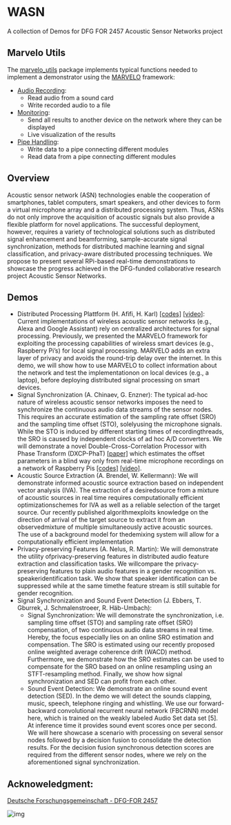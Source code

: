 # WASN
A collection of Demos for DFG FOR 2457 Acoustic Sensor Networks project

## Marvelo Utils
The [marvelo_utils](marvelo_utils/) package implements typical functions needed to implement a
demonstrator using the [MARVELO](https://github.com/CN-UPB/MARVELO) framework:
    
- [Audio Recording](marvelo_utils/marvelo_utils/audio_recording/): 
   - Read audio from a sound card
   - Write recorded audio to a file
- [Monitoring](marvelo_utils/marvelo_utils/monitoring/):
   - Send all results to another device on the network where they can be
   displayed
   - Live visualization of the results
- [Pipe Handling](marvelo_utils/marvelo_utils/pipe/):
   - Write data to a pipe connecting different modules
   - Read data from a pipe connecting different modules

## Overview
Acoustic sensor network (ASN) technologies enable the cooperation of smartphones, tablet
computers, smart speakers, and other devices to form a virtual microphone array and a distributed
processing system. Thus, ASNs do not only improve the acquisition of acoustic signals but also
provide a flexible platform for novel applications. The successful deployment, however, requires
a variety of technological solutions such as distributed signal enhancement and beamforming,
sample-accurate signal synchronization, methods for distributed machine learning and signal
classification, and privacy-aware distributed processing techniques.
We propose to present several RPi-based real-time demonstrations to showcase the progress achieved
in the DFG-funded collaborative research project Acoustic Sensor Networks.

## Demos

  - Distributed Processing Plattform (H. Afifi, H. Karl) [[codes]](https://github.com/CN-UPB/MARVELO) [[video]](https://drive.google.com/file/d/1FhXeoun40hiU3WRceljSOrwO5wBEkZ5Y/view?usp=sharing): Current implementations of wireless acoustic sensor networks (e.g., Alexa and Google Assistant) rely on centralized architectures for signal processing. Previously, we presented the MARVELO framework for exploiting the processing capabilities of wireless smart devices (e.g., Raspberry Pi’s) for local signal processing. MARVELO adds an extra layer of privacy and avoids the round-trip delay over the internet. In this demo, we will show how to use MARVELO to collect information about the network and test the implementationon on local devices (e.g., a laptop), before deploying distributed signal processing on smart devices.
  - Signal Synchronization (A. Chinaev, G. Enzner): The typical ad-hoc nature of wireless acoustic sensor networks imposes the need to synchronize the continuous audio data streams of the sensor nodes. This requires an accurate estimation of the sampling rate offset (SRO) and the sampling time offset (STO), solelyusing the microphone signals. While the STO is induced by different starting times of recordingthreads, the SRO is caused by independent clocks of ad hoc A/D converters. We will demonstrate a novel Double-Cross-Correlation Processor with Phase Transform (DXCP-PhaT) [[paper]](https://ieeexplore.ieee.org/document/9399796) which estimates the offset parameters in a blind way only from real-time microphone recordings on a network of Raspberry Pis [[codes]](https://github.com/CN-UPB/WASN/tree/main/DXCPPhaT_demo) [[video]](https://drive.google.com/file/d/1PPQpSQuOYvzzx8aNCgrI8y_suy21Q7l_/view).
  - Acoustic Source Extraction (A. Brendel, W. Kellermann): We will demonstrate informed acoustic source extraction based on independent vector analysis (IVA). The extraction of a desiredsource from a mixture of acoustic sources in real time requires computationally efficient optimizationschemes for IVA as well as a reliable selection of the target source. Our recently published algorithmexploits knowledge on the direction of arrival of the target source to extract it from an observedmixture of multiple simultaneously active acoustic sources. The use of a background model for thedemixing system will allow for a computationally efficient implementation
  - Privacy-preserving Features (A. Nelus, R. Martin):  We will demonstrate the utility ofprivacy-preserving features in distributed audio feature extraction and classification tasks. We willcompare the privacy-preserving features to plain audio features in a gender recognition vs. speakeridentification task. We show that speaker identification can be suppressed while at the same timethe feature stream is still suitable for gender recognition.
  - Signal Synchronization and Sound Event Detection
    (J. Ebbers, T. Gburrek, J. Schmalenstroeer, R. Häb-Umbach):
    - Signal Synchronization: We will demonstrate the synchronization, i.e.
    sampling time offset (STO) and sampling rate offset (SRO) compensation,
    of two continuous audio data streams in real time. Hereby, the focus
    especially lies on an online SRO estimation and compensation. The SRO is
    estimated using our recently proposed online weighted average coherence
    drift (WACD) method. Furthermore, we demonstrate how the SRO estimates can
    be used to compensate for the SRO based on an online resampling using an
    STFT-resampling method. Finally, we show how signal synchronization and SED
    can profit from each other.
    - Sound Event Detection: We demonstrate an online sound event detection (SED).
    In the demo we will detect the sounds clapping, music, speech, telephone
    ringing and whistling. We use our forward-backward convolutional
    recurrent neural network (FBCRNN) model here, which is trained on the
    weakly labeled Audio Set data set [5].  At inference time it provides sound
    event scores once per second. We will here showcase a scenario with
    processing on several sensor nodes followed by a decision fusion to
    consolidate the detection results. For the decision fusion synchronous
    detection scores are required from the different sensor nodes, where we rely
    on the aforementioned signal synchronization.

## Acknoweledgment:


[Deutsche Forschungsgemeinschaft - DFG-FOR 2457](https://www.uni-paderborn.de/asn/)

![img](https://www.uni-paderborn.de/fileadmin/_processed_/9/2/csm_ASNLogo_c443ce161b.png)
